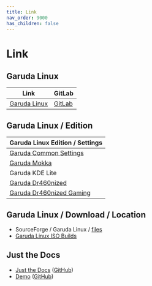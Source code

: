```yaml
---
title: Link
nav_order: 9000
has_children: false
---
```



# Link




## Garuda Linux

| Link | GitLab |
| ---- | ------ |
| [Garuda Linux](https://garudalinux.org/) | [GitLab](https://gitlab.com/garuda-linux) |




## Garuda Linux / Edition

| Garuda Linux Edition / Settings |
| ---- |
| [Garuda Common Settings](https://gitlab.com/garuda-linux/themes-and-settings/settings/garuda-common-settings) |
| [Garuda Mokka](https://gitlab.com/garuda-linux/themes-and-settings/settings/garuda-mokka) |
| Garuda KDE Lite |
| [Garuda Dr460nized](https://gitlab.com/garuda-linux/themes-and-settings/settings/garuda-dr460nized) |
| [Garuda Dr460nized Gaming](https://gitlab.com/garuda-linux/themes-and-settings/settings/garuda-dr460nized) |




## Garuda Linux / Download / Location

* SourceForge / Garuda Linux / [files](https://sourceforge.net/projects/garuda-linux/files/)
* [Garuda Linux ISO Builds](https://iso.builds.garudalinux.org/iso/)




## Just the Docs

* [Just the Docs](https://pmarsceill.github.io/just-the-docs/) ([GitHub](https://github.com/pmarsceill/just-the-docs))
* [Demo](https://pmarsceill.github.io/jtd-remote/) ([GitHub](https://github.com/pmarsceill/jtd-remote))
